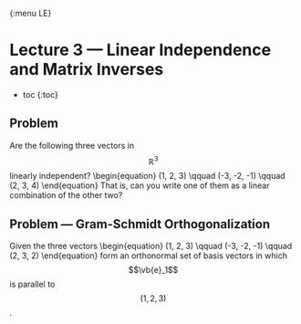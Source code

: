 {:menu LE}

# Lecture 3 — Linear Independence and Matrix Inverses
* toc
{:toc}

## Problem

Are the following three vectors in $$\mathbb{R}^3$$ linearly independent?
\begin{equation}
    (1, 2, 3) \qquad (-3, -2, -1) \qquad (2, 3, 4)
\end{equation}
That is, can you write one of them as a linear combination of the other two?

## Problem — Gram-Schmidt Orthogonalization

Given the three vectors
\begin{equation}
    (1, 2, 3) \qquad (-3, -2, -1) \qquad (2, 3, 2)
\end{equation}
form an orthonormal set of basis vectors in which $$\vb{e}_1$$ is parallel to $$(1, 2, 3)$$.